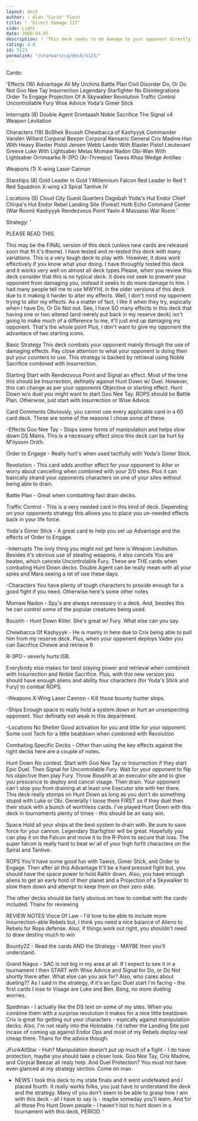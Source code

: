 ```yaml
---
layout: deck
author: ! Alan "Curse" Finch
title: ! "Direct Damage III"
side: Light
date: 2000-04-05
description: ! "This deck seeks to do damage to your opponent directly. Not through normal means such as force drains and the like which can easily be cancelled or modified. This is an extremely well tested WINNING deck."
rating: 4.0
id: 5123
permalink: "/starwarsccg/deck/5123/"
---
```

Cards: 

'Effects (16)
Advantage
All My Urchins
Battle Plan
Civil Disorder
Do, Or Do Not
Goo Nee Tay
Insurrection
Legendary Starfighter
No Disintegrations
Order To Engage
Projection Of A Skywalker
Revolution
Traffic Control
Uncontrollable Fury
Wise Advice
Yoda's Gimer Stick

Interrupts (8)
Double Agent
Grimtaash
Noble Sacrifice
The Signal  x4
Weapon Levitation

Characters (19)
BoShek
Boussh
Chewbacca of Kashyyyk
Commander Vanden Willard
Corporal Beezer
Corporal Kensaric
General Crix Madine
Han With Heavy Blaster Pistol
Jeroen Webb
Lando With Blaster Pistol
Lieutenant Greeve
Luke With Lightsaber
Melas
Momaw Nadon
Obi-Wan With Lightsaber
Orrimaarko
R-3PO (Ar-Threepio)
Tawss Khaa
Wedge Antilles

Weapons (1)
X-wing Laser Cannon

Starships (8)
Gold Leader In Gold 1
Millennium Falcon
Red Leader In Red 1
Red Squadron X-wing  x3
Spiral
Tantive IV

Locations (8)
Cloud City Guest Quarters
Dagobah Yoda's Hut
Endor Chief Chirpa's Hut
Endor Rebel Landing Site (Forest)
Hoth Echo Command Center (War Room)
Kashyyyk
Rendezvous Point
Yavin 4 Massassi War Room '

Strategy: '

PLEASE READ THIS

This may be the FINAL version of this deck (unless new cards are released soon that fit it's theme). I have tested and re-tested this deck with many variations. This is a very tough deck to play with. However, it does work effectively if you know what your doing. I have throughly tested this deck and it works very well on almost all deck types Please, when you review this deck consider that this is no typical deck. It does not seek to prevent your opponent from damaging you, instead it seeks to do more damage to him. I had many people tell me to use MWYHL in the older versions of this deck due to it making it harder to alter my effects. Well, I don't mind my opponent trying to alter my effects. As a matter of fact, I like it when they try, espically when I have Do, Or Do Not out. See, I have SO many effects in this deck that having one or two altered (and merely put back in my reserve deck) isn't going to make much of a difference to me, it'll just end up damaging my opponent. That's the whole point Plus, I don't want to give my opponent the advantace of two starting icons.

Basic Strategy This deck combats your opponent mainly through the use of damaging effects. Pay close attention to what your opponent is doing then put your counters to use. This strategy is backed by retrieval using Noble Sacrifice combined with Insurrection.

Starting Start with Rendezvous Point and Signal an effect. Most of the time this should be Insurrection, definatly against Hunt Down w/ Duel. However, this can change as per your opponents Objective or starting effect. Hunt Down w/o duel you might want to start Goo Nee Tay. ROPS should be Battle Plan. Otherwise, just start with Insurrection or Wise Advice.

Card Comments Obviously, you cannot use every applicable card in a 60 card deck. These are some of the reasons I chose some of these.

-Effects
Goo Nee Tay - Stops some forms of manipulation and helps slow down DS Mains. This is a necessary effect since this deck can be hurt by M'iiyoom Onith.

Order to Engage - Really hurt's when used tactfully with Yoda's Gimer Stick.

Revolution - This card adds another effect for your opponent to Alter or worry about cancelling when combined with your 2/0 sites. Plus it can basically strand your opponents characters on one of your sites without being able to drain.

Battle Plan - Great when combatting fast drain decks.

Traffic Control - This is a very needed card in this kind of deck. Depending on your opponents strategy this allows you to place you un-needed effects back in your life force.

Yoda's Gimer Stick - A great card to help you set up Advantage and the effects of Order to Engage.

-Interrupts The only thing you might not get here is Weapon Levitation. Besides it's obvious use of stealing weapons, it also cancels You are beaten, which cancels Uncontrolable Fury. These are THE cards when combating Hunt Down decks. Double Agent can be really mean with all your spies and Mara seeing a lot of use these days.

-Characters You have plenty of tough characters to provide enough for a good fight if you need. Otherwise here's some other notes

Momaw Nadon - Spy's are always necessary in a deck. And, besides this he can control some of the popular creatures being used.

Boushh - Hunt Down Killer. She's great w/ Fury. What else can you say.

Chewbacca Of Kashyyyk - He is mainly in here due to Crix being able to pull him from my reserve deck. Plus, when your opponent deploys Vader you can Sacrifice Chewie and retrieve 9

R-3PO - severly hurts ISB.

Everybody else makes for best staying power and retrieval when combined with Insurrection and Noble Sacrifice. Plus, with this new version you should have enough aliens and ability four characters (for Yoda's Stick and Fury) to combat ROPS.

-Weapons X-Wing Laser Cannon - Kill those bounty hunter ships

-Ships Enough space to really hold a system down or hurt an unsespecting opponent. Your definatly not weak in this department.

-Locations No Shelter Good activation for you and little for your opponent. Some cool Tech for a little beatdown when combined with Revolution


Combating Specific Decks - Other than using the key effects against the right decks here are a couple of notes.

Hunt Down No contest. Start with Goo Nee Tay or Insurrection if they start Epic Duel. Then Signal for Uncontrolable Fury. Wait for your opponent to flip his objective then play Fury. Throw Boushh at an executor site and to give you prescence to deploy and cancel visage. Then drain. Your opponent can't stop you from draining at at least one Executor site with her there. This deck really stomps on Hunt Down as long as you don't do something stupid with Luke or Obi. Generally I loose them FIRST so if they duel then their stuck with a bunch of worthless cards. I've played Hunt Down with this deck in tournaments plenty of times - this should be an easy win.

Space Hold all your ships at the best system to drain with. Be sure to save force for your cannon. Legendary Starfighter will be great. Hopefully you can play it on the Falcon and move it to the R-Point to secure that loss. The super falcon is really hard to beat w/ all of your high forfit characters on the Spiral and Tantive.

ROPS You'll have some good fun with Tawss, Gimer Stick, and Order to Engage. Then after all this Advantage It'll be a hard pressed fight but, you should have the space power to hold Raltiir down. Also, you have enough aliens to get an early hold of their planet and a Projection of a Skywalker to slow them down and attempt to keep them on their zero side.

The other decks should be fairly obvious on how to combat with the cards included. Thanx for reviewing


REVIEW NOTES
Vioce Of Law - I'd love to be able to include more Insurrection-able Rebels but, I think you need a nice balance of Aliens to Rebels for Rops defense. Also, if things work out right, you shouldn't need to draw destiny much to win

Bounty22 - Read the cards AND the Strategy - MAYBE then you'll understand.

Grand Nagus - SAC is not big in my area at all. If I expect to see it in a tournament I then START with Wise Advice and Signal for Do, or Do Not shortly there after. What else can you ask for? Also, who cares about dueling?? As I said in the strategy, if it's an Epic Duel start I'm facing - the first cards I lose to Visage are Luke and Ben. Bang, no more dueling worries.

Spedman - I actually like the DS text on some of my sites. When you combine them with a surprise revolution it makes for a nice little beatdown. Crix is great for getting out your characters - espically against manipulation decks. Also, I'm not really into the Holotable. I'd rather the Landing Site just incase of coming up against Endor Ops and most of my Rebels deploy real cheap there. Thanx for the advice though.

JFunkAllStar - Huh? Manipulation doesn't put up much of a fight - I do have protection, maybe you should take a closer look. Goo Nee Tay, Crix Madine, and Corpral Beezar all realy help. And Duel Protection? You must not have even glanced at my strategy section. Come on man.

 - NEWS I took this deck to my state finals and it went undefeated and I placed fourth. It really works folks, you just have to understand the deck and the strategy. Many of you don't seem to be able to grasp how I win with this deck - all I have to say is - maybe someday you'll learn. And for all those Pro Hunt Down people - I haven't lost to hunt down in a tournament with this deck, PERIOD. '
